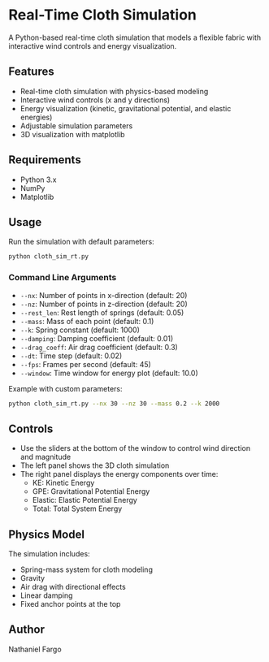 # Real-Time Cloth Simulation

A Python-based real-time cloth simulation that models a flexible fabric with interactive wind controls and energy visualization.

## Features

- Real-time cloth simulation with physics-based modeling
- Interactive wind controls (x and y directions)
- Energy visualization (kinetic, gravitational potential, and elastic energies)
- Adjustable simulation parameters
- 3D visualization with matplotlib

## Requirements

- Python 3.x
- NumPy
- Matplotlib

## Usage

Run the simulation with default parameters:

```bash
python cloth_sim_rt.py
```

### Command Line Arguments

- `--nx`: Number of points in x-direction (default: 20)
- `--nz`: Number of points in z-direction (default: 20)
- `--rest_len`: Rest length of springs (default: 0.05)
- `--mass`: Mass of each point (default: 0.1)
- `--k`: Spring constant (default: 1000)
- `--damping`: Damping coefficient (default: 0.01)
- `--drag_coeff`: Air drag coefficient (default: 0.3)
- `--dt`: Time step (default: 0.02)
- `--fps`: Frames per second (default: 45)
- `--window`: Time window for energy plot (default: 10.0)

Example with custom parameters:

```bash
python cloth_sim_rt.py --nx 30 --nz 30 --mass 0.2 --k 2000
```

## Controls

- Use the sliders at the bottom of the window to control wind direction and magnitude
- The left panel shows the 3D cloth simulation
- The right panel displays the energy components over time:
  - KE: Kinetic Energy
  - GPE: Gravitational Potential Energy
  - Elastic: Elastic Potential Energy
  - Total: Total System Energy

## Physics Model

The simulation includes:
- Spring-mass system for cloth modeling
- Gravity
- Air drag with directional effects
- Linear damping
- Fixed anchor points at the top

## Author

Nathaniel Fargo 